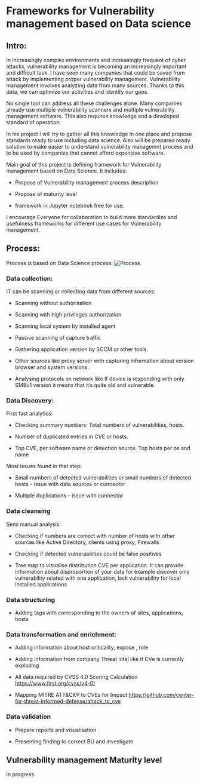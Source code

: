 # Frameworks for Vulnerability management based on Data science  

## Intro: 

 In increasingly complex environments and increasingly frequent of cyber attacks, vulnerability management is becoming an increasingly important and difficult task. I have seen many companies that could be saved from attack by implementing proper vulnerability management. Vulnerability management involves analyzing data from many sources. Thanks to this data, we can optimize our activities and identify our gaps.
 
 No single tool can address all these challenges alone.  Many companies already use multiple vulnerability scanners and multiple vulnerability management software. This also requires knowledge and a developed standard of operation.
 
 In his project I will try to gather  all this knowledge in one place and propose standards ready to use including data science.  Also will be prepared ready solution to make easier to understand vulnerability managemnt process and to be used by companies that cannot afford expensive software.

Main goal of this project is defining framework for Vulnerability management based on Data Science. It includes: 

* Propose of Vulnerability management process description 

* Propose of maturity level  

* framework in Jupyter notebook free for use.   

I encourage Everyone for collaboration to build more standardize and usefulness frameworks for different use cases for Vulnerability management.  

##  Process: 

Process is based on Data Science process: 
![Process](https://lh3.googleusercontent.com/pw/ADCreHf53bFBVWybp_M10SDVGECA013VpJjo6IIT25UsqNDLa6bQ0_aIDn7G0Us_JenCIpbY4cIzyvoJZrSnaBuJgg13cXqr9Tv__lPZNSVY366QHLrGbQwaVPOpEVd0-a8LKMPxlOCgmFeSHbwrbRoJ5GnUQg=w1338-h324-s-no-gm?authuser=0)
### Data collection: 

IT can be scanning or collecting data from different sources: 

* Scanning without authorisation 

* Scanning with high privileges authorization 

* Scanning local system by installed agent 

* Passive scanning of capture traffic  

* Gathering application version by SCCM or other tools.  

* Other sources like proxy server with capturing information about version browser and system versions.  

* Analysing protocols on network like If device is responding with only SMBv1 version it means that it’s quite old and vulnerable.   

###  Data Discovery:

First fast analytics: 

* Checking summary numbers: Total numbers of vulnerabilities, hosts.  

* Number of duplicated entries in CVE or hosts.  

* Top CVE, per software name or detection source. Top hosts per os and name 

Most issues found in that step: 

* Small numbers of detected vulnerabilities or small numbers of detected hosts - issue with data sources or connector 

* Multiple duplications – issue with connector 

### Data cleansing  

Semi manual analysis: 

* Checking if numbers are correct with number of hosts with other sources like Active Directory, clients using proxy, Firewalls  

* Checking if detected vulnerabilities could be false positives 

* Tree map to visualise distribution CVE per application.  It can provide information about disproportion of your data for example discover only vulnerability related with one application, lack vulnerability for local installed applications 

 

### Data structuring  

* Adding tags with corresponding to the owners of sites, applications, hosts 

### Data transformation and enrichment: 

* Adding information about host criticality, expose ,  role 

* Adding information from company Threat intel  like  if CVe is currently exploiting  
* All data required by CVSS 4.0 Scoring Calculation https://www.first.org/cvss/v4-0/
* Mapping MITRE ATT&CK® to CVEs for Impact  https://github.com/center-for-threat-informed-defense/attack_to_cve
 

### Data validation 

* Prepare reports and visualisation 

* Presenting finding to correct BU and investigate  

## Vulnerability management Maturity level 
In  progress
 
